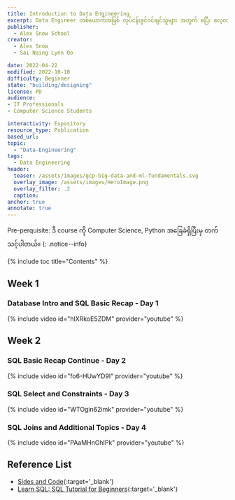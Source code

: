 ```yaml
---
title: Introduction to Data Engineering 
excerpt: Data Engineer တစ်ယောက်အဖြစ် လုပ်ငန်းခွင်ဝင်ချင်သူများ အတွက် စပြီး လေ့လာသင့်တဲ့ course ပဲဖြစ်ပါတယ်။
publisher:
  - Alex Snow School 
creator:
  - Alex Snow
  - Sai Naing Lynn Oo

date: 2022-04-22
modified: 2022-10-10
difficulty: Beginner
state: "building/designing"
license: PD
audience:
- IT Professionals
- Computer Science Students

interactivity: Expository
resource_type: Publication
based_url: 
topic:
  - "Data-Engineering"
tags:
  - Data Engineering
header:
  teaser: /assets/images/gcp-big-data-and-ml-fundamentals.svg
  overlay_image: /assets/images/HeroImage.png
  overlay_filter: .2
  caption: 
anchor: true
annotate: true
---
```


Pre-perquisite: ဒီ course ကို Computer Science, Python အခြေခံရှိပြီးမှ တက်သင့်ပါတယ်။
{: .notice--info}

{% include toc title="Contents" %}

## Week 1

### Database Intro and SQL Basic Recap - Day 1

{% include video id="hlXRkoE5ZDM" provider="youtube" %}

## Week 2

### SQL Basic Recap Continue - Day 2

{% include video id="fo6-HUwYD9I" provider="youtube" %}

### SQL Select and Constraints - Day 3

{% include video id="WTOgin62imk" provider="youtube" %}

### SQL Joins and Additional Topics - Day 4

{% include video id="PAaMHnGhIPk" provider="youtube" %}

## Reference List

- [Sides and Code](https://drive.google.com/drive/folders/180t-v3pXZKM1SjwlmbN0Pjoo14nO54Zc?usp=sharing){:target='_blank'}
- [Learn SQL: SQL Tutorial for Beginners](https://www.programiz.com/sql){:target='_blank'}
